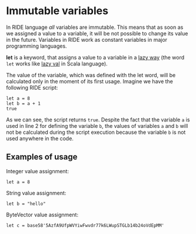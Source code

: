 # Immutable variables
In RIDE language _all_ variables are immutable. This means that as soon as we assigned a value to a variable, it will be not possible to change its value in the future. Variables in RIDE work as constant variables in major programming languages.

**let** is a keyword, that assigns a value to a variable in a [lazy way](https://docs.scala-lang.org/sips/improved-lazy-val-initialization.html) (the word `let` works like [lazy val](https://docs.scala-lang.org/sips/improved-lazy-val-initialization.html) in Scala language).

The value of the variable, which was defined with the let word, will be calculated only in the moment of its first usage. Imagine we have the following RIDE script:
```
let a = 8
let b = a + 1
true
```
As we can see, the script returns `true`. Despite the fact that the variable `a` is used in line 2 for defining the variable `b`, the values of variables `a` and `b` will not be calculated during the script execution because the variable `b` is not used anywhere in the code.
## Examples of usage
Integer value assignment:
```
let a = 8
```
String value assignment:
```
let b = "hello"
```
ByteVector value assignment:
```
let c = base58'5AzfA9UfpWVYiwFwvdr77k6LWupSTGLb14b24oVdEpMM'
```